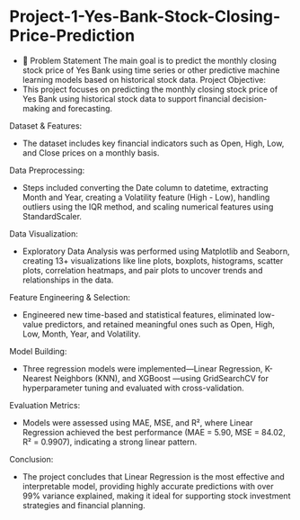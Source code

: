 ﻿# Project-1-Yes-Bank-Stock-Closing-Price-Prediction

- 🧠 Problem Statement
  The main goal is to predict the monthly closing stock price of Yes Bank using time series or other predictive machine learning models based on historical stock data.
Project Objective:
- This project focuses on predicting the monthly closing stock price of Yes Bank using historical stock data to support financial decision-making and forecasting.

Dataset & Features:
- The dataset includes key financial indicators such as Open, High, Low, and Close prices on a monthly basis.

Data Preprocessing:
- Steps included converting the Date column to datetime, extracting Month and Year, creating a Volatility feature (High - Low), handling outliers using the IQR method, and scaling numerical features using StandardScaler.

Data Visualization:
- Exploratory Data Analysis was performed using Matplotlib and Seaborn, creating 13+ visualizations like line plots, boxplots, histograms, scatter plots, correlation heatmaps, and pair plots to uncover trends and relationships in the data.

Feature Engineering & Selection:
- Engineered new time-based and statistical features, eliminated low-value predictors, and retained meaningful ones such as Open, High, Low, Month, Year, and Volatility.

Model Building:
- Three regression models were implemented—Linear Regression, K-Nearest Neighbors (KNN), and XGBoost —using GridSearchCV for hyperparameter tuning and evaluated with cross-validation.

Evaluation Metrics:
- Models were assessed using MAE, MSE, and R², where Linear Regression achieved the best performance (MAE = 5.90, MSE = 84.02, R² = 0.9907), indicating a strong linear pattern.

Conclusion:
- The project concludes that Linear Regression is the most effective and interpretable model, providing highly accurate predictions with over 99% variance explained, making it ideal for supporting stock investment strategies and financial planning.
